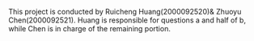 This project is conducted by Ruicheng Huang(2000092520)& Zhuoyu Chen(2000092521).
Huang is responsible for questions a and half of b, while Chen is in charge of the remaining portion.
